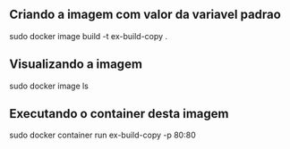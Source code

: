 ## Criando a imagem com valor da variavel padrao
sudo docker image build -t ex-build-copy .

## Visualizando a imagem
sudo docker image ls

## Executando o container desta imagem 
sudo docker container run ex-build-copy -p 80:80
